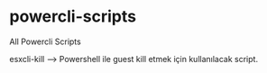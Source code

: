 # powercli-scripts
All Powercli Scripts

esxcli-kill --> Powershell ile guest kill etmek için kullanılacak script.

